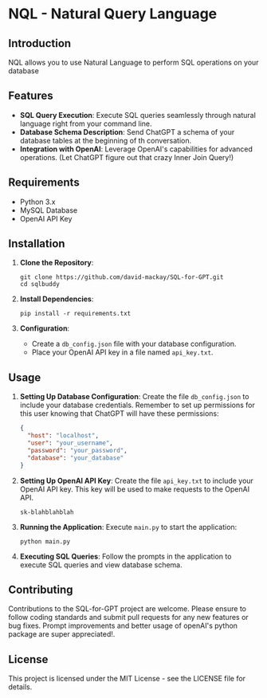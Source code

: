 
# NQL - Natural Query Language

## Introduction
NQL allows you to use Natural Language to perform SQL operations on your database

## Features
- **SQL Query Execution**: Execute SQL queries seamlessly through natural language right from your command line.
- **Database Schema Description**: Send ChatGPT a schema of your database tables at the beginning of th conversation.
- **Integration with OpenAI**: Leverage OpenAI's capabilities for advanced operations. (Let ChatGPT figure out that crazy Inner Join Query!)

## Requirements
- Python 3.x
- MySQL Database
- OpenAI API Key

## Installation
1. **Clone the Repository**:
   ```
   git clone https://github.com/david-mackay/SQL-for-GPT.git
   cd sqlbuddy
   ```

2. **Install Dependencies**:
   ```
   pip install -r requirements.txt
   ```

3. **Configuration**:
   - Create a `db_config.json` file with your database configuration.
   - Place your OpenAI API key in a file named `api_key.txt`.

## Usage
1. **Setting Up Database Configuration**:
   Create the file `db_config.json` to include your database credentials. Remember to set up permissions for this user knowing that ChatGPT will have these permissions:
   ```json
   {
     "host": "localhost",
     "user": "your_username",
     "password": "your_password",
     "database": "your_database"
   }
   ```
2. **Setting Up OpenAI API Key**:
   Create the file `api_key.txt` to include your OpenAI API key. This key will be used to make requests to the OpenAI API.
   ```
   sk-blahblahblah
   ```

3. **Running the Application**:
   Execute `main.py` to start the application:
   ```
   python main.py
   ```

4. **Executing SQL Queries**:
   Follow the prompts in the application to execute SQL queries and view database schema.

## Contributing
Contributions to the SQL-for-GPT  project are welcome. Please ensure to follow coding standards and submit pull requests for any new features or bug fixes. Prompt improvements and better usage of openAI's python package are super appreciated!.

## License
This project is licensed under the MIT License - see the LICENSE file for details.

